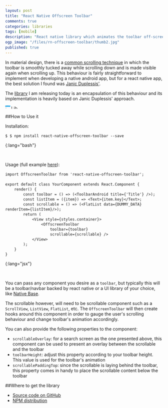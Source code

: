 ```yaml
---
layout: post
title: "React Native Offscreen Toolbar"
comments: true
categories: libraries
tags: [mobile]
description: "React native library which animates the toolbar off-screen while scrolling, a common material design pattern"
ogp_image: "/files/rn-offscreen-toolbar/thumb2.jpg"
published: true
---
```


In material design, there is a [common scrolling technique](https://material.io/guidelines/patterns/scrolling-techniques.html#scrolling-techniques-behavior) in which the toolbar is smoothly tucked away while scrolling down and is made visible again when scrolling up. This behaviour is fairly straightforward to implement when developing a native android app, but for a react native app, the best solution I found was [Janic Duplessis'](https://medium.com/appandflow/react-native-collapsible-navbar-e51a049b560a).

The [library](https://www.npmjs.com/package/react-native-offscreen-toolbar) I am releasing today is an encapsulation of this behaviour and its implementation is heavily based on Janic Duplessis' approach.

<center>
  <div style="overflow: auto; margin-bottom: 16px">
    <div style="float: left;height: 10px; width:8%;"/>
    <img style="float: left;height: auto; width:40%;" src='/files/rn-offscreen-toolbar/simplelist_demo.gif'/>
    <div style="float: left;height: 10px; width:4%;"/>
    <img style="float: left;height: auto; width:40%;" src='/files/rn-offscreen-toolbar/search_demo.gif'/>
  </div>
  <figcaption class='media-caption'>Library usage in both the <a href="https://github.com/lopespm/react-native-offscreen-toolbar/tree/master/example">example</a> bundled with the library and in the search screen of a to be released application</figcaption>
</center>

<!--more-->

##How to Use it

Installation:

~~~
$ $ npm install react-native-offscreen-toolbar --save
~~~
{:lang="bash"}

<br/>

Usage (full example [here](https://github.com/lopespm/react-native-offscreen-toolbar/tree/master/example)):

~~~
import OffscreenToolbar from 'react-native-offscreen-toolbar';
 
export default class YourComponent extends React.Component {
    render() {
        const toolbar = () => (<ToolbarAndroid title={'Title'} />);
        const listItem = ({item}) => <Text>{item.key}</Text>;
        const scrollable = () => (<FlatList data={DUMMY_DATA} renderItem={listItem}/>);
        return (
            <View style={styles.container}>
                <OffscreenToolbar
                    toolbar={toolbar}
                    scrollable={scrollable} />
            </View>
        );
    }
}
~~~
{:lang="jsx"}

<br/>

You can pass any component you desire as a `toolbar`, but typically this will be a toolbar/navbar backed by react native or a UI library of your choice, like [Native Base](https://nativebase.io/).

The scrollable however, will need to be scrollable component such as a `ScrollView`, `ListView`, `FlatList`, etc. The `OffscreenToolbar` will then create hooks around this component in order to gauge the user's scrolling behaviour and change toolbar's animation accordingly.

You can also provide the following properties to the component:

 - `scrollableOverlay`: for a search screen as the one presented above, this component can be used to present an overlay between the scrollable and the toolbar
 - `toolbarHeight`: adjust this property according to your toolbar height. This value is used for the toolbar's animation
 - `scrollablePaddingTop`: since the scrollable is laying behind the toolbar, this property comes in handy to place the scrollable content below the toolbar

##Where to get the library

- [Source code on GitHub](https://github.com/lopespm/react-native-offscreen-toolbar)
- [NPM distribution](https://www.npmjs.com/package/react-native-offscreen-toolbar)